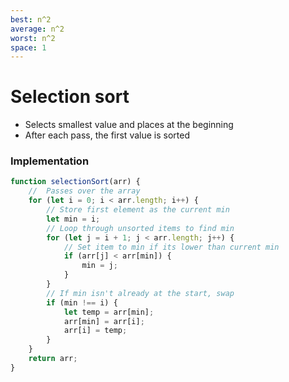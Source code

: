 ```yaml
---
best: n^2
average: n^2
worst: n^2
space: 1
---
```

# Selection sort
- Selects smallest value and places at the beginning
- After each pass, the first value is sorted

### Implementation
``` js
function selectionSort(arr) {
	//  Passes over the array
	for (let i = 0; i < arr.length; i++) {
		// Store first element as the current min
		let min = i;
		// Loop through unsorted items to find min
		for (let j = i + 1; j < arr.length; j++) {
			// Set item to min if its lower than current min
			if (arr[j] < arr[min]) {
				min = j;
			}
		}
		// If min isn't already at the start, swap
		if (min !== i) {
			let temp = arr[min];
			arr[min] = arr[i];
			arr[i] = temp;
		}
	}
	return arr;
}
```